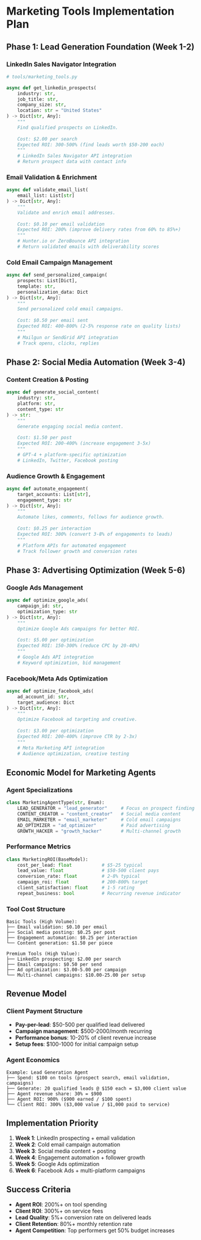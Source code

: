 # **Marketing Tools Implementation Plan**

## **Phase 1: Lead Generation Foundation (Week 1-2)**

### **LinkedIn Sales Navigator Integration**
```python
# tools/marketing_tools.py

async def get_linkedin_prospects(
    industry: str,
    job_title: str, 
    company_size: str,
    location: str = "United States"
) -> Dict[str, Any]:
    """
    Find qualified prospects on LinkedIn.
    
    Cost: $2.00 per search
    Expected ROI: 300-500% (find leads worth $50-200 each)
    """
    # LinkedIn Sales Navigator API integration
    # Return prospect data with contact info
```

### **Email Validation & Enrichment**
```python
async def validate_email_list(
    email_list: List[str]
) -> Dict[str, Any]:
    """
    Validate and enrich email addresses.
    
    Cost: $0.10 per email validation
    Expected ROI: 200% (improve delivery rates from 60% to 85%+)
    """
    # Hunter.io or ZeroBounce API integration
    # Return validated emails with deliverability scores
```

### **Cold Email Campaign Management**
```python
async def send_personalized_campaign(
    prospects: List[Dict],
    template: str,
    personalization_data: Dict
) -> Dict[str, Any]:
    """
    Send personalized cold email campaigns.
    
    Cost: $0.50 per email sent
    Expected ROI: 400-800% (2-5% response rate on quality lists)
    """
    # Mailgun or SendGrid API integration
    # Track opens, clicks, replies
```

## **Phase 2: Social Media Automation (Week 3-4)**

### **Content Creation & Posting**
```python
async def generate_social_content(
    industry: str,
    platform: str,
    content_type: str
) -> str:
    """
    Generate engaging social media content.
    
    Cost: $1.50 per post
    Expected ROI: 200-400% (increase engagement 3-5x)
    """
    # GPT-4 + platform-specific optimization
    # LinkedIn, Twitter, Facebook posting
```

### **Audience Growth & Engagement**
```python
async def automate_engagement(
    target_accounts: List[str],
    engagement_type: str
) -> Dict[str, Any]:
    """
    Automate likes, comments, follows for audience growth.
    
    Cost: $0.25 per interaction
    Expected ROI: 300% (convert 3-8% of engagements to leads)
    """
    # Platform APIs for automated engagement
    # Track follower growth and conversion rates
```

## **Phase 3: Advertising Optimization (Week 5-6)**

### **Google Ads Management**
```python
async def optimize_google_ads(
    campaign_id: str,
    optimization_type: str
) -> Dict[str, Any]:
    """
    Optimize Google Ads campaigns for better ROI.
    
    Cost: $5.00 per optimization
    Expected ROI: 150-300% (reduce CPC by 20-40%)
    """
    # Google Ads API integration
    # Keyword optimization, bid management
```

### **Facebook/Meta Ads Optimization**
```python
async def optimize_facebook_ads(
    ad_account_id: str,
    target_audience: Dict
) -> Dict[str, Any]:
    """
    Optimize Facebook ad targeting and creative.
    
    Cost: $3.00 per optimization  
    Expected ROI: 200-400% (improve CTR by 2-3x)
    """
    # Meta Marketing API integration
    # Audience optimization, creative testing
```

## **Economic Model for Marketing Agents**

### **Agent Specializations**
```python
class MarketingAgentType(str, Enum):
    LEAD_GENERATOR = "lead_generator"     # Focus on prospect finding
    CONTENT_CREATOR = "content_creator"   # Social media content
    EMAIL_MARKETER = "email_marketer"     # Cold email campaigns  
    AD_OPTIMIZER = "ad_optimizer"         # Paid advertising
    GROWTH_HACKER = "growth_hacker"       # Multi-channel growth
```

### **Performance Metrics**
```python
class MarketingROI(BaseModel):
    cost_per_lead: float           # $5-25 typical
    lead_value: float              # $50-500 client pays
    conversion_rate: float         # 2-8% typical
    campaign_roi: float            # 200-800% target
    client_satisfaction: float     # 1-5 rating
    repeat_business: bool          # Recurring revenue indicator
```

### **Tool Cost Structure**
```
Basic Tools (High Volume):
├── Email validation: $0.10 per email
├── Social media posting: $0.25 per post
├── Engagement automation: $0.25 per interaction
└── Content generation: $1.50 per piece

Premium Tools (High Value):
├── LinkedIn prospecting: $2.00 per search
├── Email campaigns: $0.50 per send
├── Ad optimization: $3.00-5.00 per campaign
└── Multi-channel campaigns: $10.00-25.00 per setup
```

## **Revenue Model**

### **Client Payment Structure**
- **Pay-per-lead**: $50-500 per qualified lead delivered
- **Campaign management**: $500-2000/month recurring
- **Performance bonus**: 10-20% of client revenue increase
- **Setup fees**: $100-1000 for initial campaign setup

### **Agent Economics**
```
Example: Lead Generation Agent
├── Spend: $100 on tools (prospect search, email validation, campaigns)
├── Generate: 20 qualified leads @ $150 each = $3,000 client value
├── Agent revenue share: 30% = $900 
├── Agent ROI: 900% ($900 earned / $100 spent)
└── Client ROI: 300% ($3,000 value / $1,000 paid to service)
```

## **Implementation Priority**

1. **Week 1**: LinkedIn prospecting + email validation
2. **Week 2**: Cold email campaign automation  
3. **Week 3**: Social media content + posting
4. **Week 4**: Engagement automation + follower growth
5. **Week 5**: Google Ads optimization
6. **Week 6**: Facebook Ads + multi-platform campaigns

## **Success Criteria**

- **Agent ROI**: 200%+ on tool spending
- **Client ROI**: 300%+ on service fees
- **Lead Quality**: 5%+ conversion rate on delivered leads
- **Client Retention**: 80%+ monthly retention rate
- **Agent Competition**: Top performers get 50% budget increases